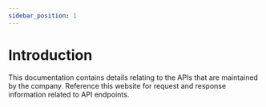 ```yaml
---
sidebar_position: 1
---
```


# Introduction

This documentation contains details relating to the APIs that are maintained by the company. Reference this website for request and response information related to API endpoints.
